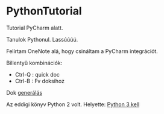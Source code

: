# PythonTutorial
Tutorial PyCharm alatt.

Tanulok Pythonul. Lassúúúú.

Felírtam OneNote alá, hogy csináltam a PyCharm integrációt.

Billentyű kombinációk:
* Ctrl-Q : quick doc
* Ctrl-B : Fv doksihoz

Dok [generálás](https://stackoverflow.com/questions/46341816/python-sphinx-how-to-generate-html-documentation/46362065#46362065)


Az eddigi könyv Python 2 volt. Helyette: [Python 3 kell](http://openbookproject.net/thinkcs/python/english3e/index.html)

